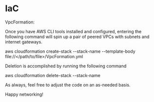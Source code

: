 # IaC

VpcFormation:

Once you have AWS CLI tools installed and configured, entering the following command will spin up a pair of peered VPCs with subnets and internet gateways.

aws cloudformation create-stack --stack-name <VPC-stack-name> --template-body file://</path/to/file>/VpcFormation.yml

Deletion is accomplished by running the following command

aws cloudformation delete-stack --stack-name <VPC-stack-name>

As always, feel free to adjust the code on an as-needed basis.

Happy networking!
